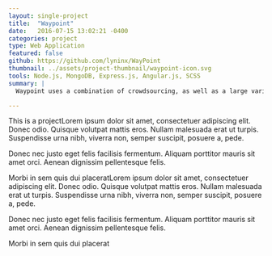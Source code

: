 ```yaml
---
layout: single-project
title:  "Waypoint"
date:   2016-07-15 13:02:21 -0400
categories: project
type: Web Application
featured: false
github: https://github.com/lyninx/WayPoint
thumbnail: ../assets/project-thumbnail/waypoint-icon.svg
tools: Node.js, MongoDB, Express.js, Angular.js, SCSS
summary: |
  Waypoint uses a combination of crowdsourcing, as well as a large variety of data sources, to optimize the cost of a trip anywhere around the world. Set a starting point, a destination, and choose any number of waypoints you wish to visit along your trip. Then, simply specify a budget that you're willing to spend, as well as how long you would like your trip to last, and the app will handle the rest! The app will find nearby meal options, places to stay, as well as the most economic transit options.

---
```

This is a projectLorem ipsum dolor sit amet, consectetuer adipiscing elit. Donec odio. Quisque volutpat mattis eros. Nullam malesuada erat ut turpis. Suspendisse urna nibh, viverra non, semper suscipit, posuere a, pede.

Donec nec justo eget felis facilisis fermentum. Aliquam porttitor mauris sit amet orci. Aenean dignissim pellentesque felis.

Morbi in sem quis dui placeratLorem ipsum dolor sit amet, consectetuer adipiscing elit. Donec odio. Quisque volutpat mattis eros. Nullam malesuada erat ut turpis. Suspendisse urna nibh, viverra non, semper suscipit, posuere a, pede.

Donec nec justo eget felis facilisis fermentum. Aliquam porttitor mauris sit amet orci. Aenean dignissim pellentesque felis.

Morbi in sem quis dui placerat